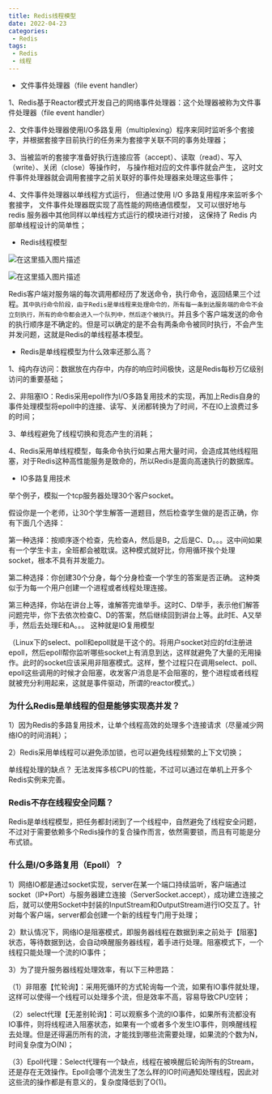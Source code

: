 ```yaml
---
title: Redis线程模型
date: 2022-04-23
categories:
 - Redis
tags:
 - Redis
 - 线程
---
```


* 文件事件处理器（file event handler）

1、Redis基于Reactor模式开发自己的网络事件处理器：这个处理器被称为文件事件处理器（file event handler）

2、文件事件处理器使用I/O多路复用（multiplexing）程序来同时监听多个套接字，并根据套接字目前执行的任务来为套接字关联不同的事务处理器；

3、当被监听的套接字准备好执行连接应答（accept）、读取（read）、写入（write）、关闭（close）等操作时， 与操作相对应的文件事件就会产生， 这时文件事件处理器就会调用套接字之前关联好的事件处理器来处理这些事件；

4、文件事件处理器以单线程方式运行， 但通过使用 I/O 多路复用程序来监听多个套接字， 文件事件处理器既实现了高性能的网络通信模型， 又可以很好地与 redis 服务器中其他同样以单线程方式运行的模块进行对接， 这保持了 Redis 内部单线程设计的简单性；

* Redis线程模型

![在这里插入图片描述](https://img-blog.csdnimg.cn/b88bf1150cfa4d90b85c8d146ce0d4ef.png)

![在这里插入图片描述](https://img-blog.csdnimg.cn/8b03be9e61df4a51963f0bccbff9b4c3.png)

Redis客户端对服务端的每次调用都经历了发送命令，执行命令，返回结果三个过程。`其中执行命令阶段，由于Redis是单线程来处理命令的，所有每一条到达服务端的命令不会立刻执行，所有的命令都会进入一个队列中，然后逐个被执行`。并且多个客户端发送的命令的执行顺序是不确定的。但是可以确定的是不会有两条命令被同时执行，不会产生并发问题，这就是Redis的单线程基本模型。

* Redis是单线程模型为什么效率还那么高？

1、纯内存访问：数据放在内存中，内存的响应时间极快，这是Redis每秒万亿级别访问的重要基础；

2、非阻塞IO：Redis采用epoll作为I/O多路复用技术的实现，再加上Redis自身的事件处理模型将epoll中的连接、读写、关闭都转换为了时间，不在IO上浪费过多的时间；

3、单线程避免了线程切换和竞态产生的消耗；

4、Redis采用单线程模型，每条命令执行如果占用大量时间，会造成其他线程阻塞，对于Redis这种高性能服务是致命的，所以Redis是面向高速执行的数据库。

* IO多路复用技术

举个例子，模拟一个tcp服务器处理30个客户socket。

假设你是一个老师，让30个学生解答一道题目，然后检查学生做的是否正确，你有下面几个选择：

第一种选择：按顺序逐个检查，先检查A，然后是B，之后是C、D。。。这中间如果有一个学生卡主，全班都会被耽误。这种模式就好比，你用循环挨个处理socket，根本不具有并发能力。

第二种选择：你创建30个分身，每个分身检查一个学生的答案是否正确。 这种类似于为每一个用户创建一个进程或者线程处理连接。

第三种选择，你站在讲台上等，谁解答完谁举手。这时C、D举手，表示他们解答问题完毕，你下去依次检查C、D的答案，然后继续回到讲台上等。此时E、A又举手，然后去处理E和A。。。 这种就是IO复用模型

（Linux下的select、poll和epoll就是干这个的。将用户socket对应的fd注册进epoll，然后epoll帮你监听哪些socket上有消息到达，这样就避免了大量的无用操作。此时的socket应该采用非阻塞模式。这样，整个过程只在调用select、poll、epoll这些调用的时候才会阻塞，收发客户消息是不会阻塞的，整个进程或者线程就被充分利用起来，这就是事件驱动，所谓的reactor模式。）

### 为什么Redis是单线程的但是能够实现高并发？

1）因为Redis的多路复用技术，让单个线程高效的处理多个连接请求（尽量减少网络IO的时间消耗）；

2）Redis采用单线程可以避免添加锁，也可以避免线程频繁的上下文切换；

单线程处理的缺点？
无法发挥多核CPU的性能，不过可以通过在单机上开多个Redis实例来完善。

### Redis不存在线程安全问题？

Redis是单线程模型，把任务都封闭到了一个线程中，自然避免了线程安全问题，不过对于需要依赖多个Redis操作的复合操作而言，依然需要锁，而且有可能是分布式锁。

### 什么是I/O多路复用（Epoll）？

1）网络IO都是通过socket实现，server在某一个端口持续监听，客户端通过socket（IP+Port）与服务器建立连接（ServerSocket.accept），成功建立连接之后，就可以使用Socket中封装的InputStream和OutputStream进行IO交互了。针对每个客户端，server都会创建一个新的线程专门用于处理；

2）默认情况下，网络IO是阻塞模式，即服务器线程在数据到来之前处于【阻塞】状态，等待数据到达，会自动唤醒服务器线程，着手进行处理。阻塞模式下，一个线程只能处理一个流的IO事件；

3）为了提升服务器线程处理效率，有以下三种思路：

（1）非阻塞【忙轮询】：采用死循环的方式轮询每一个流，如果有IO事件就处理，这样可以使得一个线程可以处理多个流，但是效率不高，容易导致CPU空转；

（2）select代理【无差别轮询】：可以观察多个流的IO事件，如果所有流都没有IO事件，则将线程进入阻塞状态，如果有一个或者多个发生IO事件，则唤醒线程去处理。但是还得遍历所有的流，才能找到哪些流需要处理，如果流的个数为N，时间复杂度为O(N)；

（3）Epoll代理：Select代理有一个缺点，线程在被唤醒后轮询所有的Stream，还是存在无效操作。Epoll会哪个流发生了怎么样的IO时间通知处理线程，因此对这些流的操作都是有意义的，复杂度降低到了O(1)。
